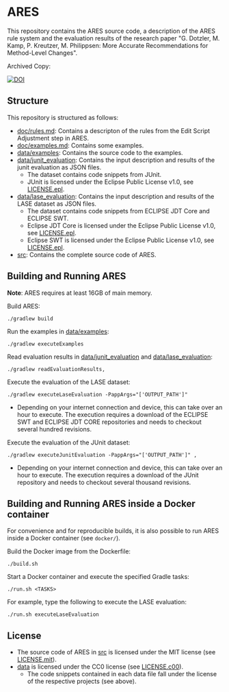 # ARES

This repository contains the ARES source code, a description of the ARES rule system and the evaluation results of the research paper 
"G.  Dotzler, M. Kamp, P. Kreutzer, M. Philippsen: More Accurate Recommendations for Method-Level Changes".


Archived Copy: 

[![DOI](https://zenodo.org/badge/90181502.svg)](https://zenodo.org/badge/latestdoi/90181502)


## Structure

This repository is structured as follows:
- [doc/rules.md](doc/rules.md): Contains a descripton of the rules from the Edit Script Adjustment step in ARES.
- [doc/examples.md](doc/examples.md): Contains some examples.
- [data/examples](data/examples): Contains the source code to the examples.
- [data/junit_evaluation](data/junit_evaluation): Contains the input description and results of the junit evaluation as JSON files.
  - The dataset contains code snippets from JUnit.
  - JUnit is licensed under the Eclipse Public License v1.0, see [LICENSE.epl](LICENSE.epl).
- [data/lase_evaluation](data/lase_evaluation): Contains the input description and results of the LASE dataset as JSON files.
  - The dataset contains code snippets from ECLIPSE JDT Core and ECLIPSE SWT.
  - Eclipse JDT Core is licensed under the Eclipse Public License v1.0, see [LICENSE.epl](LICENSE.epl).
  - Eclipse SWT is licensed under the Eclipse Public License v1.0, see [LICENSE.epl](LICENSE.epl).
- [src](src): Contains the complete source code of ARES.

## Building and Running ARES

**Note**: ARES requires at least 16GB of main memory.

Build ARES:

```
./gradlew build
```

Run the examples in  [data/examples](data/examples):
```
./gradlew executeExamples
```

Read evaluation results in  [data/junit_evaluation](data/junit_evaluation) and  [data/lase_evaluation](data/lase_evaluation):
```
./gradlew readEvaluationResults,
```

Execute the evaluation of the LASE dataset:
```
./gradlew executeLaseEvaluation -PappArgs="['OUTPUT_PATH']" 
```
- Depending on your internet connection and device, this can take over an hour to execute. The execution requires a download of the ECLIPSE SWT and ECLIPSE JDT CORE repositories and needs to checkout several hundred revisions.

Execute the evaluation of the JUnit dataset:
```
./gradlew executeJunitEvaluation -PappArgs="['OUTPUT_PATH']" ,
```
- Depending on your internet connection and device, this can take over an hour to execute. The execution requires a download of the JUnit repository and needs to checkout several thousand revisions.


## Building and Running ARES inside a Docker container

For convenience and for reproducible builds, it is also possible to run ARES inside a Docker container (see `docker/`).

Build the Docker image from the Dockerfile:

```
./build.sh
```

Start a Docker container and execute the specified Gradle tasks:

```
./run.sh <TASKS>
```

For example, type the following to execute the LASE evaluation:

```
./run.sh executeLaseEvaluation
```


## License

- The source code of ARES in [src](src) is licensed under the MIT license (see [LICENSE.mit](LICENSE.mit)).
- [data](data) is licensed under the CC0 license (see [LICENSE.c00](LICENSE.cc0)).
  - The code snippets contained in each data file fall under the license of the respective projects (see above).


